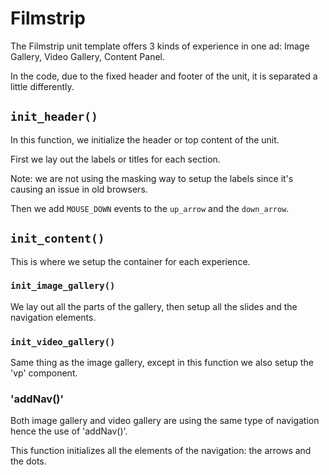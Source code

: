 # Filmstrip

The Filmstrip unit template offers 3 kinds of experience in one ad: Image Gallery, Video Gallery, Content Panel.

In the code, due to the fixed header and footer of the unit, it is separated a little differently.

## `init_header()`

In this function, we initialize the header or top content of the unit. 

First we lay out the labels or titles for each section.

Note: we are not using the masking way to setup the labels since it's causing an issue in old browsers.

Then we add `MOUSE_DOWN` events to the `up_arrow` and the `down_arrow`. 

## `init_content()`

This is where we setup the container for each experience.

### `init_image_gallery()`

We lay out all the parts of the gallery, then setup all the slides and the navigation elements.

### `init_video_gallery()`

Same thing as the image gallery, except in this function we also setup the 'vp' component.

### 'addNav()'

Both image gallery and video gallery are using the same type of navigation hence the use of 'addNav()'.

This function initializes all the elements of the navigation: the arrows and the dots.  


